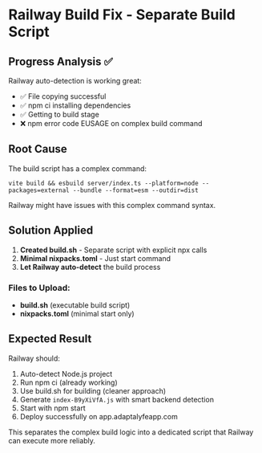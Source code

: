 # Railway Build Fix - Separate Build Script

## Progress Analysis ✅
Railway auto-detection is working great:
- ✅ File copying successful
- ✅ npm ci installing dependencies  
- ✅ Getting to build stage
- ❌ npm error code EUSAGE on complex build command

## Root Cause
The build script has a complex command:
```
vite build && esbuild server/index.ts --platform=node --packages=external --bundle --format=esm --outdir=dist
```

Railway might have issues with this complex command syntax.

## Solution Applied
1. **Created build.sh** - Separate script with explicit npx calls
2. **Minimal nixpacks.toml** - Just start command
3. **Let Railway auto-detect** the build process

### Files to Upload:
- **build.sh** (executable build script)
- **nixpacks.toml** (minimal start only)

## Expected Result
Railway should:
1. Auto-detect Node.js project
2. Run npm ci (already working)
3. Use build.sh for building (cleaner approach)
4. Generate `index-B9yXiVfA.js` with smart backend detection
5. Start with npm start
6. Deploy successfully on app.adaptalyfeapp.com

This separates the complex build logic into a dedicated script that Railway can execute more reliably.